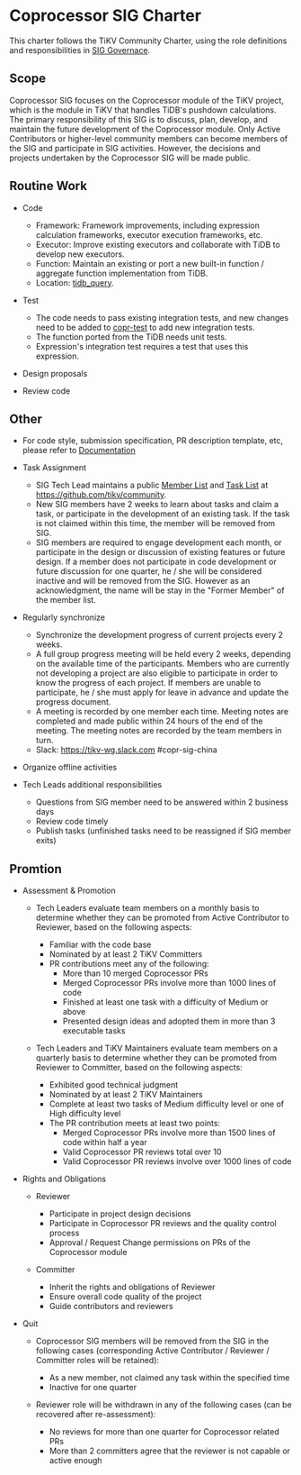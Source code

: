 # Coprocessor SIG Charter

This charter follows the TiKV Community Charter, using the role definitions and responsibilities in [SIG Governace](/GOVERNACE.md).

## Scope

Coprocessor SIG focuses on the Coprocessor module of the TiKV project, which is the module in TiKV that handles TiDB's pushdown calculations. The primary responsibility of this SIG is to discuss, plan, develop, and maintain the future development of the Coprocessor module. Only Active Contributors or higher-level community members can become members of the SIG and participate in SIG activities. However, the decisions and projects undertaken by the Coprocessor SIG will be made public.

## Routine Work

- Code
  - Framework: Framework improvements, including expression calculation frameworks, executor execution frameworks, etc.
  - Executor: Improve existing executors and collaborate with TiDB to develop new executors.
  - Function: Maintain an existing or port a new built-in function / aggregate function implementation from TiDB.
  - Location: [tidb_query](https://github.com/tikv/tikv/tree/master/components/tidb_query).

- Test
  - The code needs to pass existing integration tests, and new changes need to be added to [copr-test](https://github.com/tikv/copr-test) to add new integration tests.
  - The function ported from the TiDB needs unit tests.
  - Expression's integration test requires a test that uses this expression.

- Design proposals
- Review code

## Other

- For code style, submission specification, PR description template, etc, please refer to [Documentation](https://github.com/tikv/tikv/blob/master/CONTRIBUTING.md)

- Task Assignment
  - SIG Tech Lead maintains a public [Member List](./membership.md) and [Task List](./workflow-zh_CN.md) at https://github.com/tikv/community.
  - New SIG members have 2 weeks to learn about tasks and claim a task, or participate in the development of an existing task. If the task is not claimed within this time, the member will be removed from SIG.
  - SIG members are required to engage development each month, or participate in the design or discussion of existing features or future design. If a member does not participate in code development or future discussion for one quarter, he / she will be considered inactive and will be removed from the SIG. However as an acknowledgment, the name will be stay in the "Former Member" of the member list.

- Regularly synchronize
  - Synchronize the development progress of current projects every 2 weeks.
  - A full group progress meeting will be held every 2 weeks, depending on the available time of the participants. Members who are currently not developing a project are also eligible to participate in order to know the progress of each project. If members are unable to participate, he / she must apply for leave in advance and update the progress document.
  - A meeting is recorded by one member each time. Meeting notes are completed and made public within 24 hours of the end of the meeting. The meeting notes are recorded by the team members in turn.
  - Slack: https://tikv-wg.slack.com #copr-sig-china

- Organize offline activities

- Tech Leads additional responsibilities
  - Questions from SIG member need to be answered within 2 business days
  - Review code timely
  - Publish tasks (unfinished tasks need to be reassigned if SIG member exits)

## Promtion

- Assessment & Promotion
  - Tech Leaders evaluate team members on a monthly basis to determine whether they can be promoted from Active Contributor to Reviewer, based on the following aspects:
    - Familiar with the code base
    - Nominated by at least 2 TiKV Committers
    - PR contributions meet any of the following:
      - More than 10 merged Coprocessor PRs
      - Merged Coprocessor PRs involve more than 1000 lines of code
      - Finished at least one task with a difficulty of Medium or above
      - Presented design ideas and adopted them in more than 3 executable tasks

  - Tech Leaders and TiKV Maintainers evaluate team members on a quarterly basis to determine whether they can be promoted from Reviewer to Committer, based on the following aspects:
    - Exhibited good technical judgment
    - Nominated by at least 2 TiKV Maintainers
    - Complete at least two tasks of Medium difficulty level or one of High difficulty level
    - The PR contribution meets at least two points:
      - Merged Coprocessor PRs involve more than 1500 lines of code within half a year
      - Valid Coprocessor PR reviews total over 10
      - Valid Coprocessor PR reviews involve over 1000 lines of code

- Rights and Obligations
  - Reviewer
    - Participate in project design decisions
    - Participate in Coprocessor PR reviews and the quality control process
    - Approval / Request Change permissions on PRs of the Coprocessor module

  - Committer
    - Inherit the rights and obligations of Reviewer
    - Ensure overall code quality of the project
    - Guide contributors and reviewers

- Quit
  - Coprocessor SIG members will be removed from the SIG in the following cases (corresponding Active Contributor / Reviewer / Committer roles will be retained):
    - As a new member, not claimed any task within the specified time
    - Inactive for one quarter

  - Reviewer role will be withdrawn in any of the following cases (can be recovered after re-assessment):
    - No reviews for more than one quarter for Coprocessor related PRs
    - More than 2 committers agree that the reviewer is not capable or active enough
